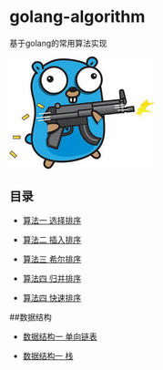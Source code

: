 # golang-algorithm
基于golang的常用算法实现

![](https://github.com/developersPHP/golang-algorithm/blob/master/images/images.jpg)


## 目录
- [算法一 选择排序](https://github.com/developersPHP/golang-algorithm/blob/master/files/chapter1.md)

- [算法二 插入排序](https://github.com/developersPHP/golang-algorithm/blob/master/files/chapter2.md)

- [算法三 希尔排序](https://github.com/developersPHP/golang-algorithm/blob/master/files/chapter3.md)

- [算法四 归并排序](https://github.com/developersPHP/golang-algorithm/blob/master/files/chapter4.md)

- [算法四 快速排序](https://github.com/developersPHP/golang-algorithm/blob/master/files/chapter5.md)








##数据结构
- [数据结构一 单向链表](https://github.com/developersPHP/golang-algorithm/blob/master/files/struct1.md)

- [数据结构一 栈](https://github.com/developersPHP/golang-algorithm/blob/master/files/struct2.md)